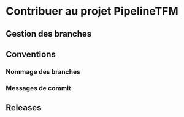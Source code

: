 # Contribuer au projet PipelineTFM

## Gestion des branches

## Conventions

### Nommage des branches

### Messages de commit

## Releases